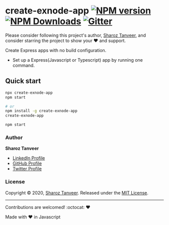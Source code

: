 # create-exnode-app [![NPM version](https://img.shields.io/npm/v/create-exnode-app)](https://www.npmjs.com/package/create-exnode-app) [![NPM Downloads](https://img.shields.io/npm/dt/create-exnode-app.svg)](https://www.npmjs.com/create-exnode-app) [![Gitter](https://badges.gitter.im/SharozTanveer/community.svg)](https://gitter.im/SharozTanveer/community?utm_source=badge&utm_medium=badge&utm_campaign=pr-badge)

Please consider following this project's author, [Sharoz Tanveer](https://github.com/ShahrozTanveer), and consider starring the project to show your :heart: and support.

Create Express apps with no build configuration.



- Set up a Express(Javascript or Typescript) app by running one command.

## Quick start

```sh
npx create-exnode-app
npm start

# or
npm install -g create-exnode-app
create-exnode-app

npm start
```

### Author

**Sharoz Tanveer**

- [LinkedIn Profile](https://www.linkedin.com/in/sharoztanveer/)
- [GitHub Profile](https://github.com/ShahrozTanveer)
- [Twitter Profile](https://twitter.com/saadtanveer3121)

### License

Copyright © 2020, [Sharoz Tanveer](https://github.com/ShahrozTanveer).
Released under the [MIT License](LICENSE).

---
Contributions are welcomed! :octocat: :heart:

Made with :heart: in Javascript

